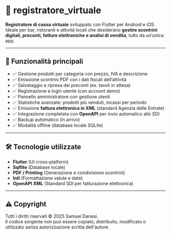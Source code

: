 # 📲 registratore_virtuale

**Registratore di cassa virtuale** sviluppato con Flutter per Android e iOS.  
Ideale per bar, ristoranti e attività locali che desiderano **gestire scontrini digitali, preconti, fatture elettroniche e analisi di vendita**, tutto da un’unica app.

---

## 🚀 Funzionalità principali

- ✅ Gestione prodotti per categoria con prezzo, IVA e descrizione  
- ✅ Emissione scontrini PDF con i dati fiscali dell’attività  
- ✅ Salvataggio e ripresa dei preconti (es. tavoli in attesa)  
- ✅ Registrazione e login utente (con account demo)  
- ✅ Pannello amministratore con gestione utenti  
- ✅ Statistiche avanzate: prodotti più venduti, incassi per periodo  
- ✅ Emissione **fattura elettronica in XML** (standard Agenzia delle Entrate)  
- ✅ Integrazione completata con **OpenAPI** per invio automatico allo SDI  
- ✅ Backup automatico (in arrivo)  
- ✅ Modalità offline (database locale SQLite)  

---

## 🛠️ Tecnologie utilizzate

- **Flutter** (UI cross-platform)  
- **Sqflite** (Database locale)  
- **PDF / Printing** (Generazione e condivisione scontrini)  
- **Intl** (Formattazione valute e date)  
- **OpenAPI XML** (Standard SDI per fatturazione elettronica)  

---




## ⚠️ Copyright

Tutti i diritti riservati © 2025 Samuel Danesi.  
Il codice sorgente non può essere copiato, distribuito, modificato o utilizzato senza autorizzazione scritta dell'autore.
